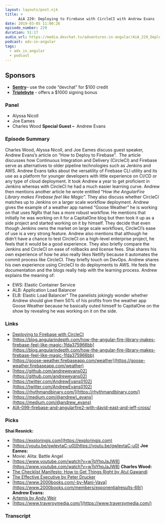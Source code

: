 ```yaml
---
layout: layouts/post.njk
title: >
      AiA 229: Deploying to Firebase with CircleCI with Andrew Evans
date: 2019-03-05 11:00:26
episode_number: 229
duration: 51:17
audio_url: https://media.devchat.tv/adventures-in-angular/AiA_229_Deploying_to_Firebase_with_CircleCI_with_Andrew_Evans.mp3
podcast: adv-in-angular
tags: 
  - adv_in_angular
  - podcast
---
```


## **Sponsors**

- [**Sentry**](https://sentry.io/)– use the code “devchat” for $100 credit
- **[Triplebyte](https://triplebyte.com/)** - offers a $1000 signing bonus

### **Panel**

- Alyssa Nicoll
- Joe Eames
- Charles Wood
**Special Guest –&nbsp;** Andrew Evans
### **Episode Summary**
Charles Wood, Alyssa Nicoll, and Joe Eames discuss guest speaker, Andrew Evans’s article on “How to Deploy to Firebase”. &nbsp;The article discusses how Continuous Integration and Delivery (CircleCI) and Firebase serve as alternatives to older pipeline technologies such as Jenkins and AWS. Andrew Evans talks about the versatility of Firebase CLI utility and its use as a platform for younger developers with little experience on CI/CD or any type of cloud deployment. It took Andrew a year to get proficient in Jenkins whereas with CircleCI he had a much easier learning curve. Andrew then mentions another article he wrote entitled “_How the AngularFire Library makes Firebase feel like&nbsp;Magic_”. They also discuss whether CircleCI matches up to Jenkins on a larger scale workflow deployment. Andrew gives the example of a weather app named “Goose Weather” he is working on that uses NgRx that has a more robust workflow. He mentions that initially he was working on it for a CapitalOne blog but then took it up as a side project and started working on it by himself. They decide that even though Jenkins owns the market on large scale workflows, CircleCI’s ease of use is a very strong feature. Andrew also mentions that although he didn’t have a chance to test CircleCI on a high-level enterprise project, he feels that it would be a good experience. They also briefly compare the Jenkins and CircleCI on ease of rollbacks and license fees. Shai shares his own experience of how he also really likes Netlify because it automates the commit process like CircleCI. They briefly touch on DevOps. Andrew shares his own experience using CircleCI to do deployments to AWS. He feels the documentation and the blogs really help with the learning process. Andrew explains the meaning of:
- EWS: Elastic Container Service
- ALB: Application Load Balancer
- ELB: Elastic Load Balancer”
The panelists jokingly wonder whether Andrew should give them 50% of his profits from the weather app Goose Weather because he basically outed himself to CapitalOne on the show by revealing he was working on it on the side.
### **Links**

- <u><a href="https://blog.angularindepth.com/deploying-an-angular-site-to-firebase-with-circleci-ed881cb6a2fa">Deploying to Firebase with CircleCI</a></u>
- [https://blog.angularindepth.com/how-the-angular-fire-library-makes-firebase-feel-like-magic-1fda375966bb](https://blog.angularindepth.com/how-the-angular-fire-library-makes-firebase-feel-like-magic-1fda375966bb)
- [https://goose-weather.firebaseapp.com/weather](https://goose-weather.firebaseapp.com/weather)
- [https://github.com/andrewevans02](https://github.com/andrewevans02)
- [https://twitter.com/AndrewEvans0102](https://twitter.com/AndrewEvans0102)
- [https://rhythmandbinary.com/](https://rhythmandbinary.com/)
- [https://medium.com/@andrew\_evans](https://medium.com/@andrew_evans)
- [AIA-099-firebase-and-angularfire2-with-david-east-and-jeff-cross/](https://devchat.tv/adv-in-angular/099-aia-firebase-and-angularfire2-with-david-east-and-jeff-cross/)

### **Picks**
 **Shai Resnick:**
- [https://exploringjs.com](https://exploringjs.com)
- [https://youtu.be/gwlevtaC-u0](https://youtu.be/gwlevtaC-u0)
**Joe Eames:**
- Movie: Alita: Battle Angel
- [https://www.youtube.com/watch?v=w7pYhpJaJW8](https://www.youtube.com/watch?v=w7pYhpJaJW8)
**Charles Wood:**
- [The Checklist Manifesto: How to Get Things Right by Atul Gawandi](https://www.amazon.com/Checklist-Manifesto-How-Things-Right/dp/0312430000/ref=sr_1_1?ie=UTF8&qid=1548462018&sr=8-1&linkCode=ll1&tag=devchattv-20&linkId=f06bfe7482dca8bb751ed6d7cc86e2ab&language=en_US)
- [The Effective Executive by Peter Drucker](https://www.amazon.com/Effective-Executive-Definitive-Harperbusiness-Essentials/dp/0060833459)
- [https://www.2000books.com/-by-Mani-Vaya](https://www.2000books.com/members/exponentialresults-69/)
**Andrew Evans:**
- [Artemis by Andy Weir](https://www.amazon.com/Artemis-Novel-Andy-Weir-ebook/dp/B06Y55SB48)
- [https://www.traversymedia.com/](https://www.traversymedia.com/)


### Transcript


